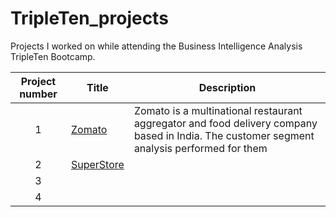 # TripleTen_projects
Projects I worked on while attending the Business Intelligence Analysis TripleTen Bootcamp.


| Project number | Title | Description |
| :-----------: | ----------- |----------- |
| 1 | [Zomato](https://docs.google.com/document/d/1WgjWCo8Hh8r7DMTNAksQ_tLu0Cp8dxakIMxzOVZmAtE/edit?usp=sharing)| Zomato is a multinational restaurant aggregator and food delivery company based in India. The customer segment analysis performed for them |
| 2 | [SuperStore](https://public.tableau.com/views/MohammedJamal-Sprint5project/SuperstoreReturnStory?:language=en-GB&publish=yes&:sid=&:redirect=auth&:display_count=n&:origin=viz_share_link) |  |
| 3 |  |  |
| 4 |  |  |
